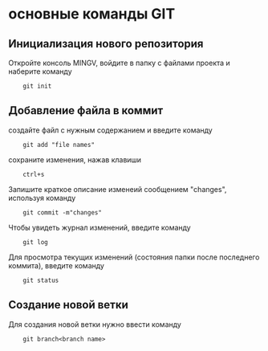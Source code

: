 # основные команды GIT

## Инициализация нового репозитория

Откройте консоль MINGV, войдите в папку с файлами проекта и наберите команду
```
    git init
```

## Добавление файла в коммит

создайте файл с нужным содержанием и введите команду
```
    git add "file names"
```
сохраните изменения, нажав клавиши

```
    ctrl+s
```
Запишите краткое описание изменеий сообщением "changes", используя команду
```
    git commit -m"changes"
``` 
Чтобы увидеть журнал изменений, введите команду
```
    git log
```
Для просмотра текущих изменений (состояния папки после последнего коммита), введите команду
```
    git status
```
## Создание новой ветки

Для создания новой ветки нужно ввести команду
~~~
    git branch<branch name>
~~~